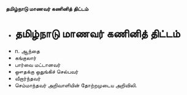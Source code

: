 **தமிழ்நாடு மாணவர் கணினித் திட்டம்**
- # தமிழ்நாடு மாணவர் கணினித் திட்டம்
- n. ஆந்தை
- கங்குலார்
- பார்வை மட்டானவர்
- ஔதக்கு ஒதுங்கிச் செல்பவர்
- வீறார்ந்தவர்
- செம்மாந்தவர் அறிவாளியின் தோற்றமுடைய அறிவிலி.

